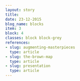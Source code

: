 ```yaml
---
layout: story
title:
date: 23-12-2015
blog_name: blocks
item: 3
block: 4
classes: block block-grey
references: 
- slug: augmenting-masterpieces
  type: article
- slug: the-brown-map
  type: article
- slug: presentation
  type: article
---
```

